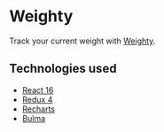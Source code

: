 # Weighty
Track your current weight with [Weighty](http://weighty.surge.sh/).

## Technologies used
- [React 16](https://github.com/facebook/react)
- [Redux 4](https://github.com/reduxjs/redux)
- [Recharts](http://recharts.org)
- [Bulma](https://bulma.io/)